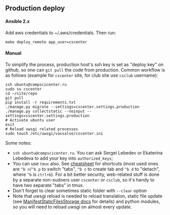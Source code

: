 ## Production deploy

#### Ansible 2.x

Add aws credentials to ~/.aws/credentials. Then run:

    make deploy_remote app_user=cscenter

#### Manual

To simplify the process, production host's ssh key is
set as "deploy key" on github, so one can `git pull` the code from
production. Common workflow is as follows (example for `cscenter` site, 
for club site use `csclub` username):

```
ssh ubuntu@compscicenter.ru
sudo su cscenter
cd ~/site/repo
git pull
pip install -r requirements.txt
./manage.py migrate --settings=cscenter.settings.production
./manage.py collectstatic --noinput --settings=cscenter.settings.production
# Activate ubuntu user
exit
# Reload uwsgi related processes
sudo touch /etc/uwsgi/vassalse/cscenter.ini
```

Some notes:
* `ssh ubuntu@compscicenter.ru`. You can ask Sergei Lebedev or Ekaterina
Lebedeva to add your key into `authorized_keys`;
* You can use `tmux` also. See [cheatsheet](http://www.dayid.org/os/notes/tm.html) 
for shortcuts (most used ones
are `^b n`/`^b p` to switch "tabs", `^b c` to create tab and `^b d` to "detach",
where `^b` is `ctrl+b`). For a bit better security, web-related stuff is done by
a separate non-sudoers user `cscenter` or `csclub`, so it's handy to 
have two separate "tabs" in tmux.
* Don't forget to clear sometimes static folder with `--clear` option
* Note that uwsgi reload is needed
to reload translation, static file update (see
[ManifestStaticFilesStorage docs](https://docs.djangoproject.com/en/1.9/ref/contrib/staticfiles/#django.contrib.staticfiles.storage.ManifestStaticFilesStorage)
for details) and python modules, so you will need to reload uwsgi on almost
every update.
